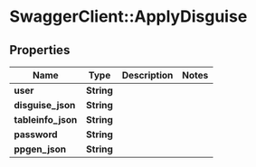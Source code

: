 # SwaggerClient::ApplyDisguise

## Properties
Name | Type | Description | Notes
------------ | ------------- | ------------- | -------------
**user** | **String** |  | 
**disguise_json** | **String** |  | 
**tableinfo_json** | **String** |  | 
**password** | **String** |  | 
**ppgen_json** | **String** |  | 

